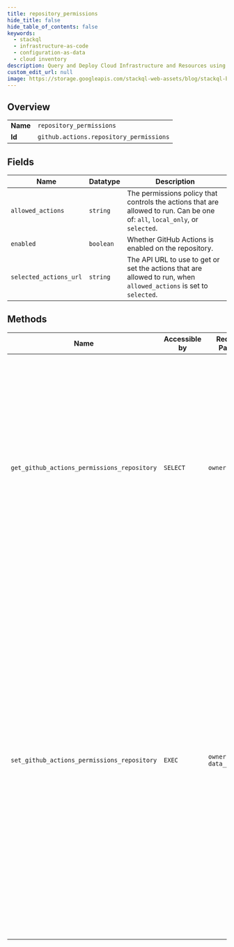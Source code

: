 ```yaml
---
title: repository_permissions
hide_title: false
hide_table_of_contents: false
keywords:
  - stackql
  - infrastructure-as-code
  - configuration-as-data
  - cloud inventory
description: Query and Deploy Cloud Infrastructure and Resources using SQL
custom_edit_url: null
image: https://storage.googleapis.com/stackql-web-assets/blog/stackql-blog-post-featured-image.png
---
```

  
    

## Overview
<table><tbody>
<tr><td><b>Name</b></td><td><code>repository_permissions</code></td></tr>
<tr><td><b>Id</b></td><td><code>github.actions.repository_permissions</code></td></tr>
</tbody></table>

## Fields
| Name | Datatype | Description |
| ---- | -------- | ----------- |
| `allowed_actions` | `string` | The permissions policy that controls the actions that are allowed to run. Can be one of: `all`, `local_only`, or `selected`. |
| `enabled` | `boolean` | Whether GitHub Actions is enabled on the repository. |
| `selected_actions_url` | `string` | The API URL to use to get or set the actions that are allowed to run, when `allowed_actions` is set to `selected`. |
## Methods
| Name | Accessible by | Required Params | Description |
| ---- | ------------- | --------------- | ----------- |
| `get_github_actions_permissions_repository` | `SELECT` | `owner, repo` | Gets the GitHub Actions permissions policy for a repository, including whether GitHub Actions is enabled and the actions allowed to run in the repository.<br /><br />You must authenticate using an access token with the `repo` scope to use this<br />endpoint. GitHub Apps must have the `administration` repository permission to use this API. |
| `set_github_actions_permissions_repository` | `EXEC` | `owner, repo, data__enabled` | Sets the GitHub Actions permissions policy for enabling GitHub Actions and allowed actions in the repository.<br /><br />If the repository belongs to an organization or enterprise that has set restrictive permissions at the organization or enterprise levels, such as `allowed_actions` to `selected` actions, then you cannot override them for the repository.<br /><br />You must authenticate using an access token with the `repo` scope to use this endpoint. GitHub Apps must have the `administration` repository permission to use this API. |
